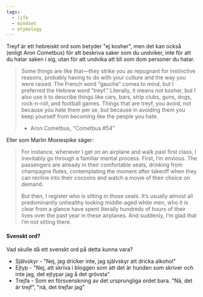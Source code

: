 ```yaml
---
tags:
  - life
  - mindset
  - etymology
---
```

Treyf är ett hebreiskt ord som betyder "ej kosher", men det kan också (enligt Aron Cometbus) för att beskriva saker som du undviker, inte för att du hatar saken i sig, utan för att undvika att bli som dom personer du hatar.

>Some things are like that—they strike you as repugnant for instinctive reasons, probably having to do with your culture and the way you were raised. The French word “gauche” comes to mind, but I preferred the Hebrew word “treyf.” Literally, it means not kosher, but I also use it to describe things like cars, bars, strip clubs, guns, dogs, rock-n-roll, and football games. Things that are treyf, you avoid, not because you hate them per se, but because in avoiding them you keep yourself from becoming like the people you hate.
>
>- Aron Cometbus, "Cometbus #54"

Eller som Marlin Moxiespike säger:
>For instance, whenever I get on an airplane and walk past first class, I inevitably go through a familiar mental process. First, I’m envious. The passengers are already in their comfortable seats, drinking from champagne flutes, contemplating the moment after takeoff when they can recline into their cocoons and watch a movie of their choice on demand.
>
>But then, I register who is sitting in those seats. It’s usually almost all predominantly unhealthy looking middle-aged white men, who it is clear from a glance have spent literally hundreds of hours of their lives over the past year in these airplanes. And suddenly, I’m glad that I’m not sitting there.

#### Svenskt ord?
Vad skulle då ett svenskt ord på detta kunna vara? 
- Självskyr - "Nej, jag dricker inte, jag självskyr att dricka alkohol"
- Ejtyp - "Nej, att skriva i bloggen som att det är hunden som skriver och inte jag, det ejtypar jag å det grövsta"
- Trejfa - Som en försvenskning av det ursprungliga ordet bara. "Nä, det är trejf", "nä, det trejfar jag"